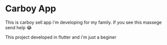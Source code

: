 # Carboy App

This is carboy sell app i'm developing for my family.
If you see this massege send help 😂

This project developed in flutter and i'm just a beginer
